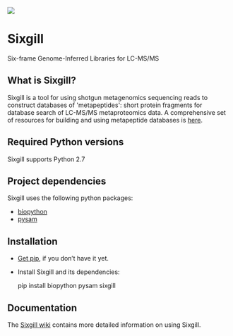 ![](http://noble.gs.washington.edu/proj/metapeptide/images/sixgill_logo.png)

# Sixgill
Six-frame Genome-Inferred Libraries for LC-MS/MS

## What is Sixgill?

Sixgill is a tool for using shotgun metagenomics sequencing reads to construct databases of 'metapeptides':
short protein fragments for database search of LC-MS/MS metaproteomics data. A comprehensive set of 
resources for building and using metapeptide databases is 
[here](http://noble.gs.washington.edu/proj/metapeptide/).

## Required Python versions

Sixgill supports Python 2.7 

## Project dependencies

Sixgill uses the following python packages:

* [biopython](http://biopython.org)
* [pysam](https://code.google.com/archive/p/pysam/)

## Installation

* [Get pip](https://pip.pypa.io/en/stable/installing/), if you don’t have it yet.

* Install Sixgill and its dependencies:

    pip install biopython pysam sixgill

## Documentation

The [Sixgill wiki](https://github.com/dhmay/sixgill/wiki) contains more detailed information on using Sixgill.
